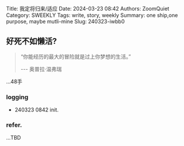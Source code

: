 Title: 我定将归来/适应
Date: 2024-03-23 08:42
Authors: ZoomQuiet
Category: SWEEKLY
Tags: write, story, weekly
Summary: one ship,one purpose, maybe mutli-mine
Slug: 240323-iwbb0


## 好死不如懒活?

> “你能经历的最大的冒险就是过上你梦想的生活。” 
>
> --- 奥普拉·温弗瑞


...48手


### logging

- 240323 0842 init.

### refer.


...TBD